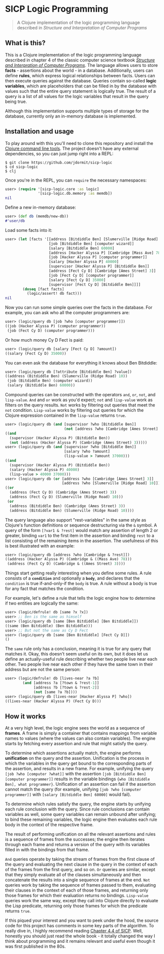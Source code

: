 # SICP Logic Programming
> A Clojure implementation of the logic programming language described in *Structure and Interpretation of Computer Programs*

## What is this?
This is a Clojure implementation of the logic programming language described in chapter 4 of the classic computer science textbook [*Structure and Interpration of Computer Programs*](https://mitpress.mit.edu/sites/default/files/sicp/index.html). The language allows users to store **facts** - assertions about the world - in a database. Additionally, users can define **rules**, which express logical relationships between facts. Users can then execute queries against the database. Queries contain so-called **logic variables**, which are placeholders that can be filled in by the database with values such that the entire query statement is logically true. The result of a query is a list of all values for the logic variables that result in the query being true.

Although this implementation supports multiple types of storage for the database, currently only an in-memory database is implemented.

## Installation and usage
To play around with this you'll need to clone this repository and install the [Clojure command line tools](https://www.clojure.org/guides/getting_started). The project doesn't have any external dependencies, so you can just jump right into a REPL:

``` shell
$ git clone https://github.com/jdormit/sicp-logic
$ cd sicp-logic
$ clj
```

Once you're in the REPL, you can `require` the necessary namespaces:

``` clojure
user> (require '[sicp-logic.core :as logic]
               '[sicp-logic.db.memory :as memdb])
nil
```

Define a new in-memory database:

``` clojure
user> (def db (memdb/new-db))
#'user/db
```

Load some facts into it:

``` clojure
user> (let [facts '[[address [Bitdiddle Ben] [Slumerville [Ridge Road] 10]]
                    [job [Bitdiddle Ben] [computer wizard]]
                    [salary [Bitdiddle Ben] 60000]
                    [address [Hacker Alyssa P] [Cambridge [Mass Ave] 78]]
                    [job [Hacker Alyssa P] [computer programmer]]
                    [salary [Hacker Alyssa P] 40000]
                    [supervisor [Hacker Alyssa P] [Bitdiddle Ben]]
					[address [Fect Cy D] [Cambridge [Ames Street] 3]]
					[job [Fect Cy D] [computer programmer]]
					[salary [Fect Cy D] 35000]
					[supervisor [Fect Cy D] [Bitdiddle Ben]]]]
		(doseq [fact facts]
          (logic/assert! db fact)))
nil
```

Now you can run some simple queries over the facts in the database. For example, you can ask who all the computer programmers are:

``` clojure
user> (logic/query db [job ?who [computer programmer]])
((job (Hacker Alyssa P) (computer programmer))
 (job (Fect Cy D) (computer programmer)))
```

Or how much money Cy D Fect is paid:

``` clojure
user> (logic/query db [salary [Fect Cy D] ?amount])
((salary (Fect Cy D) 35000))
```

You can even ask the database for everything it knows about Ben Bitdiddle:

``` clojure
user> (logic/query db [?attribute [Bitdiddle Ben] ?value])
((address (Bitdiddle Ben) (Slumerville (Ridge Road) 10))
 (job (Bitdiddle Ben) (computer wizard))
 (salary (Bitdiddle Ben) 60000))
```

Compound queries can be constructed with the operators `and`, `or`, `not`, and `lisp-value`. `And` and `or` work as you'd expect; `not` and `lisp-value` work as filters on the query results. `Not` works by filtering out queries that meet the `not` condition. `Lisp-value` works by filtering out queries for which the Clojure expression contained in the `lisp-value` returns `true`.

``` clojure
user> (logic/query db (and [supervisor ?who [Bitdiddle Ben]]
                           (not [address ?who [Cambridge [Ames Street] 3]])))
((and
  (supervisor (Hacker Alyssa P) (Bitdiddle Ben))
  (not (address (Hacker Alyssa P) (Cambridge (Ames Street) 3)))))
user> (logic/query db (and [supervisor ?who [Bitdiddle Ben]]
                           [salary ?who ?amount]
                           (lisp-value > ?amount 37000)))
((and
  (supervisor (Hacker Alyssa P) (Bitdiddle Ben))
  (salary (Hacker Alyssa P) 40000)
  (lisp-value > 40000 37000)))
user> (logic/query db (or [address ?who [Cambridge [Ames Street] 3]]
                          [address ?who [Slumerville [Ridge Road] 10]]))
((or
  (address (Fect Cy D) (Cambridge (Ames Street) 3))
  (address (Fect Cy D) (Slumerville (Ridge Road) 10)))
 (or
  (address (Bitdiddle Ben) (Cambridge (Ames Street) 3))
  (address (Bitdiddle Ben) (Slumerville (Ridge Road) 10))))
```

The query language also support "rest-variables" in the same style as Clojure's function definitions or sequence destructuring via the `&` symbol. A query of the form `[?var1 & ?rest]` would match any assertion of length 2 or greater, binding `var1` to the first item in the assertion and binding `rest` to a list consisting of the remaining items in the assertion. The usefulness of this is best illustrated with an example:

``` clojure
user> (logic/query db [address ?who [Cambridge & ?rest]])
((address (Hacker Alyssa P) (Cambridge & ((Mass Ave) 78)))
 (address (Fect Cy D) (Cambridge & ((Ames Street) 3))))
```

Things start getting really interesting when you define some rules. A rule consists of a **`condition`** and optionally a **`body`**, and declares that the `condition` is true if-and-only-if the `body` is true. A rule without a body is true for any fact that matches the condition.

For example, let's define a rule that tells the logic engine how to determine if two entities are logically the same:

``` clojure
user> (logic/defrule! db [same ?x ?x])
user> ;; Ben is the same as himself
user> (logic/query db [same [Ben Bitdiddle] [Ben Bitdiddle]])
((same (Ben Bitdiddle) (Ben Bitdiddle)))
user> ;; But not the same as Cy D Fect
user> (logic/query db [same [Ben Bitdiddle] [Fect Cy D]])
()
```

The `same` rule only has a conclusion, meaning it is true for any query that matches it. Okay, this doesn't seem useful on its own, but it does let us define an actually-useful rule describing whether two people live near each other. Two people live near each other if they have the same town in their address but are not the same person:

``` clojure
user> (logic/defrule! db [lives-near ?a ?b]
        (and [address ?a [?town & ?rest-1]]
             [address ?b [?town & ?rest-2]]
             (not [same ?a ?b])))
user> (logic/query db [lives-near [Hacker Alyssa P] ?who])
((lives-near (Hacker Alyssa P) (Fect Cy D)))
```

## How it works
At a very high level, the logic engine sees the world as a sequence of **frames**. A frame is simply a container that contains mappings from variable names to values (where the values can also contain variables). The engine starts by fetching every assertion and rule that might satisfy the query. 

To determine which assertions actually match, the engine performs **unification** on the query and the assertion. Unification is the process in which the variables in the query get bound to the corresponding parts of the assertion, and results in a new frame. For example, unifying the query `[job ?who [computer ?what]]` with the assertion `[job [Bitdiddle Ben] [computer programmer]]` results in the variable bindings `{who [Bitdiddle Ben], what programmer}`. Unification of an assertion can fail if the assertion cannot match the query (for example, unifying `[job ?who [computer programmer]]` with `[salary [Bitdiddle Ben] 60000]` would fail).

To determine which rules satisfy the query, the engine starts by unifying each rule conclusion with the query. Since rule conclusions can contain variables as well, some query variables can remain unbound after unifying; to bind these remaining variables, the logic engine then evaluates each rule body in the context of the respective frame.

The result of performing unification on all the relevant assertions and rules is a sequence of frames from the successes; the engine then iterates through each frame and returns a version of the query with its variables filled in with the bindings from that frame.

`And` queries operate by taking the stream of frames from the first clause of the query and evaluating the next clause in the query in the context of each of the frames from the first query, and so on. `Or` queries are similar, except that they simply evaluate all of the clauses simultaneously and then concatenate the results into a single sequence of frames at the end. `Not` queries work by taking the sequence of frames passed to them, evaluating their clauses in the context of each of those frames, and returning only those frames for which their evaluation returns no bindings. `Lisp-value` queries work the same way, except they call into Clojure directly to evaluate the Lisp predicate, returning only those frames for which the predicate returns `true`.

If this piqued your interest and you want to peek under the hood, the source code for this project has comments in some key parts of the algorithm. To really dive in, I highly recommend reading [Chapter 4.4 of SICP](https://mitpress.mit.edu/sites/default/files/sicp/full-text/book/book-Z-H-29.html#%_sec_4.4). Well, honestly you should just read the whole book - it totally changed the way I think about programming and it remains relevant and useful even though it was first published in the 80s.
